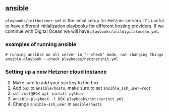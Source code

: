 ## ansible

`playbooks/inithetzner.yml` is the initial setup for Hetzner
servers. It's useful to have different initialization playbooks for
different hosting providers.  If we continue with Digital Ocean we
will have `playbooks/initdigitalocean.yml`.



### examples of running ansible

```
# running ansible on all server in "--check" mode, not changing things
ansible-playbook --check playbooks/hetznerinit.yml
```


### Setting up a new Hetzner cloud instance

0. Make sure to add your ssh key to the box
1. Add `box` to `ansible/hosts`, make sure to set `ansible_ssh_user=root`
2. `ssh root@BOX apt install python`
3. `ansible-playbook -l BOX playbooks/hetznerinit.yml`
4. Change `ansible-ssh_user` in `ansible/hosts`
